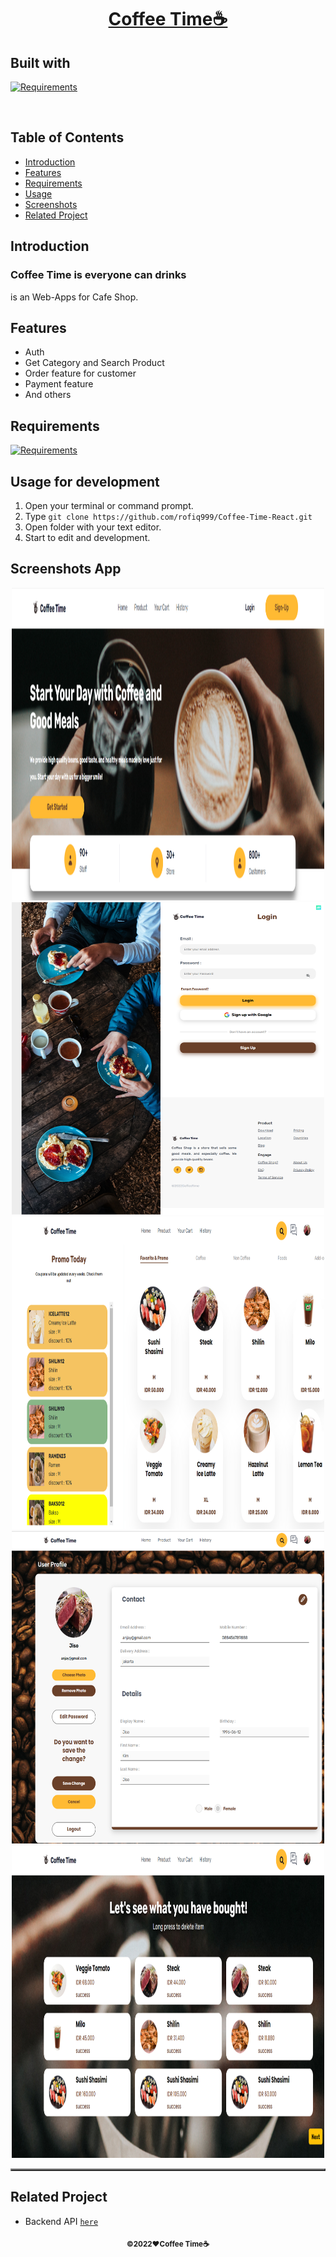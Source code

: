 <h1 align="center"><u>Coffee Time☕</u></h1>
<p align="left">
<h2>Built with</h2>
</p>

[![Requirements](https://skillicons.dev/icons?i=react,nodejs,postgres,express)](https://skillicons.dev)

<br>

## Table of Contents

-  [Introduction](#introduction)
-  [Features](#features)
-  [Requirements](#requirements)
-  [Usage](#usage-for-development)
-  [Screenshots](#screenshots)
-  [Related Project](#related-project)

## Introduction

<h3>Coffee Time is everyone can drinks</h3>
<p>is an Web-Apps for Cafe Shop.</p>

## Features

-  Auth
-  Get Category and Search Product
-  Order feature for customer
-  Payment feature
-  And others

## Requirements

[![Requirements](https://skillicons.dev/icons?i=figma,nodejs,vscode,vercel)](https://skillicons.dev)

## Usage for development

1. Open your terminal or command prompt.
2. Type `git clone https://github.com/rofiq999/Coffee-Time-React.git`
3. Open folder with your text editor.
4. Start to edit and development.

## Screenshots App

<table border="2">
    <div align="center">
        <img width="500" height="500" src="./src/asset/home-coffee.png">
        <img width="500" height="500" src="./src/asset/Coffee-Time-Login.png">
        <img width="500" height="500" src="./src/asset/Coffee-Time-Product.png">
        <img width="500" height="500" src="./src/asset/Coffee-Time-Profile.png">
        <img width="500" height="500" src="./src/asset/Coffee-Time-History.png">
    </div>
</table>

## Related Project

-  Backend API [`here`](https://github.com/rofiq999/Coffee-Time)

<p align="center"><sub><b>&copy;2022❤️Coffee Time☕</b></sub></p>